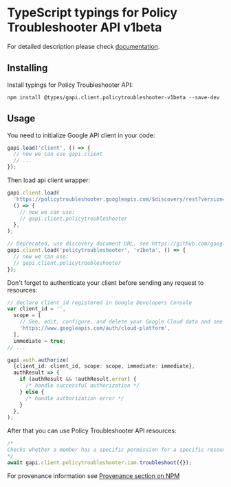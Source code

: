 # TypeScript typings for Policy Troubleshooter API v1beta

For detailed description please check [documentation](https://cloud.google.com/iam/).

## Installing

Install typings for Policy Troubleshooter API:

```
npm install @types/gapi.client.policytroubleshooter-v1beta --save-dev
```

## Usage

You need to initialize Google API client in your code:

```typescript
gapi.load('client', () => {
  // now we can use gapi.client
  // ...
});
```

Then load api client wrapper:

```typescript
gapi.client.load(
  'https://policytroubleshooter.googleapis.com/$discovery/rest?version=v1beta',
  () => {
    // now we can use:
    // gapi.client.policytroubleshooter
  },
);
```

```typescript
// Deprecated, use discovery document URL, see https://github.com/google/google-api-javascript-client/blob/master/docs/reference.md#----gapiclientloadname----version----callback--
gapi.client.load('policytroubleshooter', 'v1beta', () => {
  // now we can use:
  // gapi.client.policytroubleshooter
});
```

Don't forget to authenticate your client before sending any request to resources:

```typescript
// declare client_id registered in Google Developers Console
var client_id = '',
  scope = [
    // See, edit, configure, and delete your Google Cloud data and see the email address for your Google Account.
    'https://www.googleapis.com/auth/cloud-platform',
  ],
  immediate = true;
// ...

gapi.auth.authorize(
  {client_id: client_id, scope: scope, immediate: immediate},
  authResult => {
    if (authResult && !authResult.error) {
      /* handle successful authorization */
    } else {
      /* handle authorization error */
    }
  },
);
```

After that you can use Policy Troubleshooter API resources: <!-- TODO: make this work for multiple namespaces -->

```typescript
/*
Checks whether a member has a specific permission for a specific resource, and explains why the member does or does not have that permission.
*/
await gapi.client.policytroubleshooter.iam.troubleshoot({});
```

For provenance information see [Provenance section on NPM](https://www.npmjs.com/package/@maxim_mazurok/gapi.client.policytroubleshooter-v1beta#Provenance:~:text=none-,Provenance,-Built%20and%20signed)
